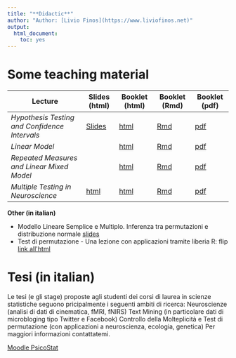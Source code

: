 ```yaml
---
title: "**Didactic**"
author: "Author: [Livio Finos](https://www.liviofinos.net)"
output:
  html_document:
    toc: yes
---
```


# Some teaching material 
  


|  Lecture    | Slides (html) | Booklet (html)| Booklet (Rmd)|Booklet (pdf)|
|--------------|--------|-------|-------|-------|
| *Hypothesis Testing and Confidence Intervals* | [Slides](https://github.com/livioivil/inference_basics/blob/master/inference.html) |  [html](https://github.com/livioivil/inference_basics/blob/master/inference_booklet.html)| [Rmd](https://github.com/livioivil/inference_basics/blob/master/inference_booklet.Rmd)| [pdf](https://github.com/livioivil/inference_basics/blob/master/inference_booklet.pdf)|
| *Linear Model* | |  [html](https://github.com/livioivil/inference_basics/blob/master/LinearModel_booklet.html)| [Rmd](https://github.com/livioivil/inference_basics/blob/master/LinearModel_booklet.Rmd)| [pdf](https://github.com/livioivil/inference_basics/blob/master/LinearModel_booklet.pdf)|
| *Repeated Measures and Linear Mixed Model* | |  [html](https://github.com/livioivil/inference_basics/blob/master/RepeatedMeasures_MixedModels_for_EEGdata.html)| [Rmd](https://github.com/livioivil/inference_basics/blob/master/RepeatedMeasures_MixedModels_for_EEGdata.Rmd)| [pdf ](https://github.com/livioivil/inference_basics/blob/master/RepeatedMeasures_MixedModels_for_EEGdata.pdf)|
| *Multiple Testing in Neuroscience* |[html](https://github.com/livioivil/inference_basics/blob/master/fMRI_multiple_testing_slides.html) | [html](https://github.com/livioivil/inference_basics/blob/master/fMRI_multiple_testing_booklet.html)|[Rmd](https://github.com/livioivil/inference_basics/blob/master/fMRI_multiple_testing.Rmd)| [pdf](https://github.com/livioivil/inference_basics/blob/master/fMRI_multiple_testing_booklet.pdf)|

<!--<li> Appunti del corso Classificazione e Analisi di Dati Multidimensionali (parte di Statistica Multivariata): <a href="https://dl.dropboxusercontent.com/u/2487724/CADM/DispensaMultivariata.pdf" >link to pdf</a></li>
 <li> <a href="https://dl.dropboxusercontent.com/u/2487724/didactic/TestStat.pdf" >L'in(ter)ferenza statistica nella sperimentazione clinica e tecnologica </a>
- Slides presentate presso la Summer School 
<a href="http://matnet.unibg.it/summerschool/intro.php"> 
  'Incontriamo la Matematica, la Statistica e la Fisica'
 San Pellegrino Terme, 4-5-6 Settembre 2013 </a>

(<a href="https://dl.dropboxusercontent.com/u/2487724/didactic/TestStat.zip">file zip</a> con slides e materiale didattico usato nell'esperimento)
</li>-->

**Other (in italian)**


- Modello Lineare Semplice e Multiplo. Inferenza tra permutazioni e distribuzione normale <a href="./slidesRegressione.html">slides</a>  
- Test di permutazione - Una lezione con applicazioni tramite liberia R: flip <a href="./flipEsempio.html" >link all'html</a>


# Tesi (in italian) <a name="tesi"></a>

Le tesi (e gli stage) proposte agli studenti dei corsi di laurea in scienze statistiche seguono pricipalmente i seguenti ambiti di ricerca:
Neuroscienze (analisi di dati di cinematica, fMRI, fNIRS)
Text Mining (in particolare dati di microbloging tipo Twitter e Facebook)
Controllo della Molteplicità e Test di permutazione (con applicazioni a neuroscienza, ecologia, genetica)
Per maggiori informazioni contattatemi.

[Moodle PsicoStat](https://elearning.unipd.it/scuolapsicologia/enrol/index.php?id=961)